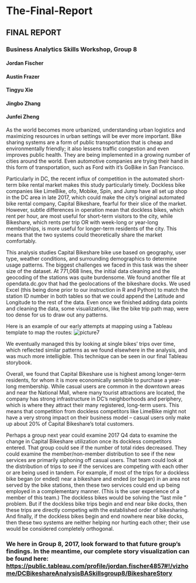 # The-Final-Report

## FINAL REPORT
### Business Analytics Skills Workshop, Group 8

#### Jordan Fischer
#### Austin Frazer
#### Tingyu Xie
#### Jingbo Zhang
#### Junfei Zheng

As the world becomes more urbanized, understanding urban logistics and maximizing resources in urban settings will be ever more important. Bike sharing systems are a form of public transportation that is cheap and environmentally friendly; it also lessens traffic congestion and even improves public health. They are being implemented in a growing number of cities around the world. Even automotive companies are trying their hand in this form of transportation, such as Ford with it’s GoBike  in San Francisco.

Particularly in DC, the recent influx  of competition in the automated short-term bike rental market makes this study particularly timely. Dockless bike companies like LimeBike, ofo, Mobike, Spin, and Jump have all set up shop in the DC area in late 2017, which could make the city’s original automated bike rental company, Capital Bikeshare, fearful for their slice of the market. However, subtle differences in operation mean that dockless bikes, which rent per hour, are most useful for short-term visitors to the city, while Bikeshare, which rents per trip OR with week-long or year-long memberships, is more useful for longer-term residents of the city. This means that the two systems could theoretically share the market comfortably. 

This analysis studies Capital Bikeshare bike use based on geography, user type, weather conditions, and surrounding demographics to determine usage patterns. The biggest challenges we faced in this task was the sheer size of the dataset. At 771,068 lines, the initial data cleaning and the geocoding of the stations was quite burdensome. We found another file at opendata.dc.gov that had the geolocations of the bikeshare docks. We used Excel (this being done prior to our instruction in R and Python) to match the station ID number in both tables so that we could append the Latitude and Longitude to the rest of the data. Even once we finished adding data points and cleaning the data, some visualizations, like the bike trip path map, were too dense for us to draw out any patterns.

Here is an example of our early attempts at mapping using a Tableau template to map the routes:
![picture7](https://user-images.githubusercontent.com/21350380/32204546-3fa7a4c6-bdc0-11e7-9c8b-b16d104439f1.png)

We eventually managed this by looking at single bikes’ trips over time, which reflected similar patterns as we found elsewhere in the analysis, and was much more intelligible. This technique can be seen in our final Tableau storybook. 

Overall, we found that Capital Bikeshare use is highest among longer-term residents, for whom it is more economically sensible to purchase a year-long membership. While casual users are common in the downtown areas and near the National Mall, where many tourist attractions are located, the company has strong infrastructure in DC’s neighborhoods and periphery, which is where they attract their many registered, long-term users. This means that competition from dockless competitors like LimeBike might not have a very strong impact on their business model – casual users only make up about 20% of Capital Bikeshare’s total customers.  

Perhaps a group next year could examine 2017 Q4 data to examine the change in Capital Bikeshare utilization once its dockless competitors entered.  That group could see if the number of total rides decreased.  They could examine the member/non-member distribution to see if the new services are primarily siphoning off casual users.  That team could look at the distribution of trips to see if the services are competing with each other or are being used in tandem.  For example, if most of the trips for a dockless bike began (or ended) near a bikeshare and ended (or began) in an area not served by the bike stations, then these two services could end up being employed in a complementary manner.  (This is the user experience of a member of this team.)  The dockless bikes would be solving the “last mile ” problem.  But if the dockless bike trips begin and end near bike docks, then these trips are directly competing with the established order of bikesharing.  And finally, if the dockless bikes begin and end nowhere near bike docks, then these two systems are neither helping nor hurting each other; their use would be considered completely orthogonal.

### We here in Group 8, 2017, look forward to that future group’s findings.  In the meantime, our complete story visualization can be found here:  https://public.tableau.com/profile/jordan.fischer4857#!/vizhome/DCBikeshareAnalysisBASkillsgroup8/BikeshareStory






